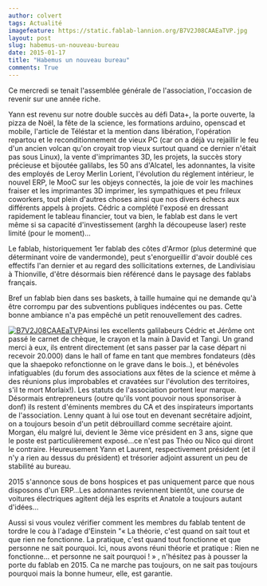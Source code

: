```yaml
---
author: colvert
tags: Actualité
imagefeature: https://static.fablab-lannion.org/B7V2J08CAAEaTVP.jpg
layout: post
slug: habemus-un-nouveau-bureau
date: 2015-01-17
title: "Habemus un nouveau bureau"
comments: True
---
```

Ce mercredi se tenait l'assemblée générale de l'association, l'occasion de
revenir sur une année riche.

Yann est revenu sur notre double succès au défi Data+, la porte ouverte, la
pizza de Noël, la fête de la science, les formations arduino, openscad et
mobile, l'article de Téléstar et la mention dans libération, l'opération
repartou et le reconditionnement de vieux PC (car on a déjà vu rejaillir le
feu d'un ancien volcan qu'on croyait trop vieux surtout quand ce dernier
n'était pas sous Linux), la vente d'imprimantes 3D, les projets, la succès
story précieuse et bijoutée galilabs, les 50 ans d'Alcatel, les adonnantes, la
visite des employés de Leroy Merlin Lorient, l'évolution du réglement
intérieur, le nouvel ERP, le MooC sur les objeys connectés, la joie de voir
les machines fraiser et les imprimantes 3D imprimer, les sympathiques et peu
frileux coworkers, tout plein d'autres choses ainsi que nos divers échecs aux
différents appels à projets. Cédric a complété l'exposé en dressant rapidement
le tableau financier, tout va bien, le fablab est dans le vert même si sa
capacité d'investissement (arghh la découpeuse laser) reste limité (pour le
moment)…

Le fablab, historiquement 1er fablab des côtes d'Armor (plus determiné que
déterminant voire de vandermonde), peut s'enorgueillir d'avoir doublé ces
effectifs l'an dernier et au regard des sollicitations externes, de
Landivisiau à Thionville, d'être désormais bien référencé dans le paysage des
fablabs français.

Bref un fablab bien dans ses baskets, à taille humaine qui ne demande qu'à
être corrompu par des subventions publiques indécentes ou pas. Cette bonne
ambiance n'a pas empêché un petit renouvellement des cadres.

[![B7V2J08CAAEaTVP](https://static.fablab-lannion.org/B7V2J08CAAEaTVP.jpg)](https://static.fablab-lannion.org/B7V2J08CAAEaTVP.jpg)Ainsi
les excellents galilabeurs Cédric et Jérôme ont passé le carnet de chèque, le
crayon et la main à David et Tangi. Un grand merci à eux, ils entrent
directement (et sans passer par la case départ ni recevoir 20.000) dans le
hall of fame en tant que membres fondateurs (dès que la shaepoko refonctionne
on le grave dans le bois..), et bénévoles infatiguables (du forum des
associations aux fêtes de la science et même à des réunions plus improbables
et cravatées sur l'évolution des territoires, s'il te mort Morlaix!). Les
statuts de l'association portent leur marque. Désormais entrepreneurs (outre
qu'ils vont pouvoir nous sponsoriser à donf) ils restent d'éminents membres du
CA et des inspirateurs importants de l'association. Lenny quant à lui ose tout
en devenant secrétaire adjoint, on a toujours besoin d'un petit débrouillard
comme secrétaire ajoint. Morgan, élu malgré lui, devient le 3ème vice
président en 3 ans, signe que le poste est particulièrement exposé…ce n'est
pas Théo ou Nico qui diront le contraire. Heureusement Yann et Laurent,
respectivement président (et il n'y a rien au dessus du président) et
trésorier adjoint assurent un peu de stabilité au bureau.

2015 s'annonce sous de bons hospices et pas uniquement parce que nous
disposons d'un ERP…Les adonnantes reviennent bientôt, une course de voitures
électriques agitent déjà les esprits et Anatole a toujours autant d'idées…

Aussi si vous voulez vérifier comment les membres du fablab tentent de tordre
le cou à l'adage d'Einstein "« La théorie, c'est quand on sait tout et que
rien ne fonctionne. La pratique, c'est quand tout fonctionne et que personne
ne sait pourquoi. Ici, nous avons réuni théorie et pratique : Rien ne
fonctionne… et personne ne sait pourquoi ! » , n'hésitez pas à pousser la
porte du fablab en 2015. Ca ne marche pas toujours, on ne sait pas toujours
pourquoi mais la bonne humeur, elle, est garantie.




